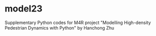 # model23
Supplementary Python codes for M4R project "Modelling High-density Pedestrian Dynamics with Python" by Hanchong Zhu
